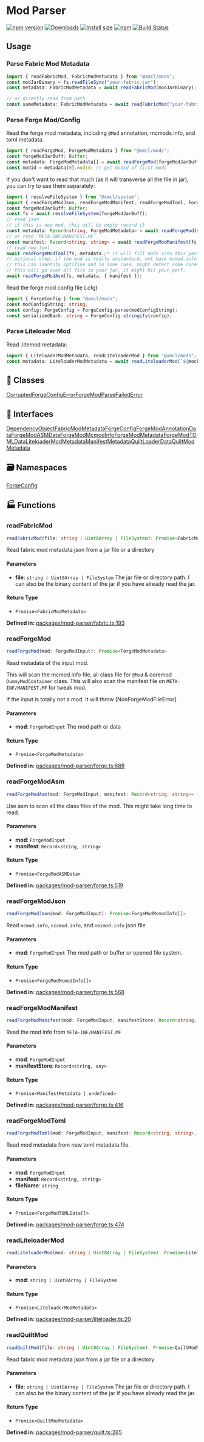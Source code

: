 # Mod Parser

[![npm version](https://img.shields.io/npm/v/@xmcl/mod-parser.svg)](https://www.npmjs.com/package/@xmcl/mod-parser)
[![Downloads](https://img.shields.io/npm/dm/@xmcl/mod-parser.svg)](https://npmjs.com/@xmcl/mod-parser)
[![Install size](https://packagephobia.now.sh/badge?p=@xmcl/mod-parser)](https://packagephobia.now.sh/result?p=@xmcl/mod-parser)
[![npm](https://img.shields.io/npm/l/@xmcl/minecraft-launcher-core.svg)](https://github.com/voxelum/minecraft-launcher-core-node/blob/master/LICENSE)
[![Build Status](https://github.com/voxelum/minecraft-launcher-core-node/workflows/Build/badge.svg)](https://github.com/Voxelum/minecraft-launcher-core-node/actions?query=workflow%3ABuild)

## Usage

### Parse Fabric Mod Metadata

```ts
import { readFabricMod, FabricModMetadata } from "@xmcl/mods";
const modJarBinary = fs.readFileSync("your-fabric.jar");
const metadata: FabricModMetadata = await readFabricMod(modJarBinary);

// or directly read from path
const sameMetadata: FabricModMetadata = await readFabricMod("your-fabric.jar");
```

### Parse Forge Mod/Config

Read the forge mod metadata, including `@Mod` annotation, mcmods.info, and toml metadata.

```ts
import { readForgeMod, ForgeModMetadata } from "@xmcl/mods";
const forgeModJarBuff: Buffer;
const metadata: ForgeModMetadata[] = await readForgeMod(forgeModJarBuff);
const modid = metadata[0].modid; // get modid of first mods
```

If you don't want to read that much (as it will transverse all the file in jar), you can try to use them separately:

```ts
import { resolveFileSystem } from "@xmcl/system";
import { readForgeModJson, readForgeModManifest, readForgeModToml, ForgeModMetadata, readForgeModAsm } from "@xmcl/mods";
const forgeModJarBuff: Buffer;
const fs = await resolveFileSystem(forgeModJarBuff);
// read json
// if this is new mod, this will be empty record {}
const metadata: Record<string, ForgeModMetadata> = await readForgeModJson(fs);
// or read `META-INF/MANIFEST.MF`
const manifest: Record<string, string> = await readForgeModManifest(fs, metadata /* this is optional, to fill the modmetadata if found */);
// read new toml
await readForgeModToml(fs, metadata /* it will fill mods into this param & return it */, manifest /* this is optional */);
// optional step, if the mod is really unstandard, not have mcmod.info and toml, you can use this
// this can identify optifine and in some case, might detect some coremod
// this will go over all file in your jar, it might hit your perf.
await readForgeModAsm(fs, metadata, { manifest });
```


Read the forge mod config file (.cfg)

```ts
import { ForgeConfig } from "@xmcl/mods";
const modConfigString: string;
const config: ForgeConfig = ForgeConfig.parse(modConfigString);
const serializedBack: string = ForgeConfig.stringify(config);
```

### Parse Liteloader Mod

Read .litemod metadata:

```ts
import { LiteloaderModMetadata, readLiteloaderMod } from "@xmcl/mods";
const metadata: LiteloaderModMetadata = await readLiteloaderMod(`${mock}/mods/sample-mod.litemod`);
```

## 🧾 Classes

<div class="definition-grid class"><a href="mod-parser/CorruptedForgeConfigError">CorruptedForgeConfigError</a><a href="mod-parser/ForgeModParseFailedError">ForgeModParseFailedError</a></div>

## 🤝 Interfaces

<div class="definition-grid interface"><a href="mod-parser/DependencyObject">DependencyObject</a><a href="mod-parser/FabricModMetadata">FabricModMetadata</a><a href="mod-parser/ForgeConfig">ForgeConfig</a><a href="mod-parser/ForgeModAnnotationData">ForgeModAnnotationData</a><a href="mod-parser/ForgeModASMData">ForgeModASMData</a><a href="mod-parser/ForgeModMcmodInfo">ForgeModMcmodInfo</a><a href="mod-parser/ForgeModMetadata">ForgeModMetadata</a><a href="mod-parser/ForgeModTOMLData">ForgeModTOMLData</a><a href="mod-parser/LiteloaderModMetadata">LiteloaderModMetadata</a><a href="mod-parser/ManifestMetadata">ManifestMetadata</a><a href="mod-parser/QuiltLoaderData">QuiltLoaderData</a><a href="mod-parser/QuiltModMetadata">QuiltModMetadata</a></div>

## 🗃️ Namespaces

<div class="definition-grid namespace"><a href="mod-parser/ForgeConfig">ForgeConfig</a></div>

## 🏭 Functions

### readFabricMod

```ts
readFabricMod(file: string | Uint8Array | FileSystem): Promise<FabricModMetadata>
```
Read fabric mod metadata json from a jar file or a directory
#### Parameters

- **file**: `string | Uint8Array | FileSystem`
The jar file or directory path. I can also be the binary content of the jar if you have already read the jar.
#### Return Type

- `Promise<FabricModMetadata>`

<p style="font-size: 14px; color: var(--vp-c-text-2)">
<strong>Defined in:</strong> <a href="https://github.com/voxelum/minecraft-launcher-core-node/blob/master/packages/mod-parser/fabric.ts#L193" target="_blank" rel="noreferrer">packages/mod-parser/fabric.ts:193</a>
</p>


### readForgeMod

```ts
readForgeMod(mod: ForgeModInput): Promise<ForgeModMetadata>
```
Read metadata of the input mod.

This will scan the mcmod.info file, all class file for ``@Mod`` & coremod ``DummyModContainer`` class.
This will also scan the manifest file on ``META-INF/MANIFEST.MF`` for tweak mod.

If the input is totally not a mod. It will throw [NonForgeModFileError].
#### Parameters

- **mod**: `ForgeModInput`
The mod path or data
#### Return Type

- `Promise<ForgeModMetadata>`

<p style="font-size: 14px; color: var(--vp-c-text-2)">
<strong>Defined in:</strong> <a href="https://github.com/voxelum/minecraft-launcher-core-node/blob/master/packages/mod-parser/forge.ts#L688" target="_blank" rel="noreferrer">packages/mod-parser/forge.ts:688</a>
</p>


### readForgeModAsm

```ts
readForgeModAsm(mod: ForgeModInput, manifest: Record<string, string>= {}): Promise<ForgeModASMData>
```
Use asm to scan all the class files of the mod. This might take long time to read.
#### Parameters

- **mod**: `ForgeModInput`
- **manifest**: `Record<string, string>`
#### Return Type

- `Promise<ForgeModASMData>`

<p style="font-size: 14px; color: var(--vp-c-text-2)">
<strong>Defined in:</strong> <a href="https://github.com/voxelum/minecraft-launcher-core-node/blob/master/packages/mod-parser/forge.ts#L519" target="_blank" rel="noreferrer">packages/mod-parser/forge.ts:519</a>
</p>


### readForgeModJson

```ts
readForgeModJson(mod: ForgeModInput): Promise<ForgeModMcmodInfo[]>
```
Read ``mcmod.info``, ``cccmod.info``, and ``neimod.info`` json file
#### Parameters

- **mod**: `ForgeModInput`
The mod path or buffer or opened file system.
#### Return Type

- `Promise<ForgeModMcmodInfo[]>`

<p style="font-size: 14px; color: var(--vp-c-text-2)">
<strong>Defined in:</strong> <a href="https://github.com/voxelum/minecraft-launcher-core-node/blob/master/packages/mod-parser/forge.ts#L568" target="_blank" rel="noreferrer">packages/mod-parser/forge.ts:568</a>
</p>


### readForgeModManifest

```ts
readForgeModManifest(mod: ForgeModInput, manifestStore: Record<string, any>= {}): Promise<ManifestMetadata | undefined>
```
Read the mod info from ``META-INF/MANIFEST.MF``
#### Parameters

- **mod**: `ForgeModInput`
- **manifestStore**: `Record<string, any>`
#### Return Type

- `Promise<ManifestMetadata | undefined>`

<p style="font-size: 14px; color: var(--vp-c-text-2)">
<strong>Defined in:</strong> <a href="https://github.com/voxelum/minecraft-launcher-core-node/blob/master/packages/mod-parser/forge.ts#L416" target="_blank" rel="noreferrer">packages/mod-parser/forge.ts:416</a>
</p>


### readForgeModToml

```ts
readForgeModToml(mod: ForgeModInput, manifest: Record<string, string>, fileName: string= 'mods.toml'): Promise<ForgeModTOMLData[]>
```
Read mod metadata from new toml metadata file.
#### Parameters

- **mod**: `ForgeModInput`
- **manifest**: `Record<string, string>`
- **fileName**: `string`
#### Return Type

- `Promise<ForgeModTOMLData[]>`

<p style="font-size: 14px; color: var(--vp-c-text-2)">
<strong>Defined in:</strong> <a href="https://github.com/voxelum/minecraft-launcher-core-node/blob/master/packages/mod-parser/forge.ts#L474" target="_blank" rel="noreferrer">packages/mod-parser/forge.ts:474</a>
</p>


### readLiteloaderMod

```ts
readLiteloaderMod(mod: string | Uint8Array | FileSystem): Promise<LiteloaderModMetadata>
```
#### Parameters

- **mod**: `string | Uint8Array | FileSystem`
#### Return Type

- `Promise<LiteloaderModMetadata>`

<p style="font-size: 14px; color: var(--vp-c-text-2)">
<strong>Defined in:</strong> <a href="https://github.com/voxelum/minecraft-launcher-core-node/blob/master/packages/mod-parser/liteloader.ts#L20" target="_blank" rel="noreferrer">packages/mod-parser/liteloader.ts:20</a>
</p>


### readQuiltMod

```ts
readQuiltMod(file: string | Uint8Array | FileSystem): Promise<QuiltModMetadata>
```
Read fabric mod metadata json from a jar file or a directory
#### Parameters

- **file**: `string | Uint8Array | FileSystem`
The jar file or directory path. I can also be the binary content of the jar if you have already read the jar.
#### Return Type

- `Promise<QuiltModMetadata>`

<p style="font-size: 14px; color: var(--vp-c-text-2)">
<strong>Defined in:</strong> <a href="https://github.com/voxelum/minecraft-launcher-core-node/blob/master/packages/mod-parser/quilt.ts#L265" target="_blank" rel="noreferrer">packages/mod-parser/quilt.ts:265</a>
</p>



